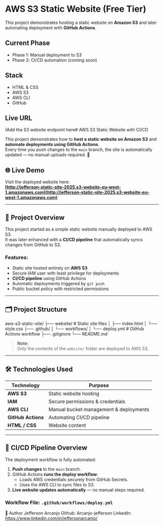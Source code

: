 # AWS S3 Static Website (Free Tier)

This project demonstrates hosting a static website on **Amazon S3** and later automating deployment with **GitHub Actions**.

## Current Phase
- Phase 1: Manual deployment to S3
- Phase 2: CI/CD automation (coming soon)

## Stack
- HTML & CSS
- AWS S3
- AWS CLI
- GitHub

## Live URL
(Add the S3 website endpoint here# AWS S3 Static Website with CI/CD

This project demonstrates how to **host a static website on Amazon S3** and **automate deployments using GitHub Actions**.  
Every time you push changes to the `main` branch, the site is automatically updated — no manual uploads required. 🚀

## 🌐 Live Demo
Visit the deployed website here:  
**[http://jefferson-static-site-2025.s3-website-eu-west-1.amazonaws.com](http://jefferson-static-site-2025.s3-website-eu-west-1.amazonaws.com)**

---

## 📖 Project Overview
This project started as a simple static website manually deployed to AWS S3.  
It was later enhanced with a **CI/CD pipeline** that automatically syncs changes from GitHub to S3.

### Features:
- Static site hosted entirely on **AWS S3**
- Secure IAM user with least privilege for deployments
- **CI/CD pipeline** using GitHub Actions
- Automatic deployments triggered by `git push`
- Public bucket policy with restricted permissions

---

## 🗂 Project Structure
aws-s3-static-site/
├── website/ # Static site files
│ ├── index.html
│ └── style.css
├── .github/
│ └── workflows/
│ └── deploy.yml # GitHub Actions workflow
├── .gitignore
└── README.md


> **Note:**  
> Only the contents of the `website/` folder are deployed to AWS S3.

---

## 🛠 Technologies Used
| Technology        | Purpose |
|-------------------|---------|
| **AWS S3**        | Static website hosting |
| **IAM**           | Secure permissions & credentials |
| **AWS CLI**       | Manual bucket management & deployments |
| **GitHub Actions**| Automating CI/CD pipeline |
| **HTML / CSS**    | Website content |

---

## 🚀 CI/CD Pipeline Overview
The deployment workflow is fully automated:

1. **Push changes** to the `main` branch.
2. GitHub Actions **runs the deploy workflow**:
   - Loads AWS credentials securely from GitHub Secrets.
   - Uses the AWS CLI to sync files to S3.
3. **Live website updates automatically** — no manual steps required.

### Workflow File: `.github/workflows/deploy.yml`


👤 Author
Jefferson Arcanjo
Github: Arcanjo-jefferson
Linkedln: https://www.linkedin.com/in/jeffersonarcanjo/
